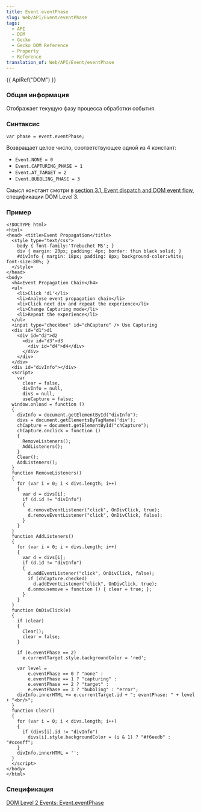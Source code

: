 ```yaml
---
title: Event.eventPhase
slug: Web/API/Event/eventPhase
tags:
  - API
  - DOM
  - Gecko
  - Gecko DOM Reference
  - Property
  - Reference
translation_of: Web/API/Event/eventPhase
---
```


{{ ApiRef("DOM") }}

### Общая информация

Отображает текущую фазу процесса обработки события.

### Синтаксис

```
var phase = event.eventPhase;
```

Возвращает целое число, соответствующее одной из 4 констант:

- `Event.NONE = 0`
- `Event.CAPTURING_PHASE = 1`
- `Event.AT_TARGET = 2`
- `Event.BUBBLING_PHASE = 3`

Смысл констант смотри в [section 3.1, Event dispatch and DOM event flow](http://www.w3.org/TR/DOM-Level-3-Events/#event-flow), спецификации DOM Level 3.

### Пример

```
<!DOCTYPE html>
<html>
<head> <title>Event Propagation</title>
  <style type="text/css">
    body { font-family:'Trebuchet MS'; }
    div { margin: 20px; padding: 4px; border: thin black solid; }
    #divInfo { margin: 18px; padding: 8px; background-color:white; font-size:80%; }
  </style>
</head>
<body>
  <h4>Event Propagation Chain</h4>
  <ul>
    <li>Click 'd1'</li>
    <li>Analyse event propagation chain</li>
    <li>Click next div and repeat the experience</li>
    <li>Change Capturing mode</li>
    <li>Repeat the experience</li>
  </ul>
  <input type="checkbox" id="chCapture" /> Use Capturing
  <div id="d1">d1
    <div id="d2">d2
      <div id="d3">d3
        <div id="d4">d4</div>
      </div>
    </div>
  </div>
  <div id="divInfo"></div>
  <script>
    var
      clear = false,
      divInfo = null,
      divs = null,
      useCapture = false;
  window.onload = function ()
  {
    divInfo = document.getElementById("divInfo");
    divs = document.getElementsByTagName('div');
    chCapture = document.getElementById("chCapture");
    chCapture.onclick = function ()
    {
      RemoveListeners();
      AddListeners();
    }
    Clear();
    AddListeners();
  }
  function RemoveListeners()
  {
    for (var i = 0; i < divs.length; i++)
    {
      var d = divs[i];
      if (d.id != "divInfo")
      {
        d.removeEventListener("click", OnDivClick, true);
        d.removeEventListener("click", OnDivClick, false);
      }
    }
  }
  function AddListeners()
  {
    for (var i = 0; i < divs.length; i++)
    {
      var d = divs[i];
      if (d.id != "divInfo")
      {
        d.addEventListener("click", OnDivClick, false);
        if (chCapture.checked)
          d.addEventListener("click", OnDivClick, true);
        d.onmousemove = function () { clear = true; };
      }
    }
  }
  function OnDivClick(e)
  {
    if (clear)
    {
      Clear();
      clear = false;
    }

    if (e.eventPhase == 2)
      e.currentTarget.style.backgroundColor = 'red';

    var level =
        e.eventPhase == 0 ? "none" :
        e.eventPhase == 1 ? "capturing" :
        e.eventPhase == 2 ? "target" :
        e.eventPhase == 3 ? "bubbling" : "error";
    divInfo.innerHTML += e.currentTarget.id + "; eventPhase: " + level + "<br/>";
  }
  function Clear()
  {
    for (var i = 0; i < divs.length; i++)
    {
      if (divs[i].id != "divInfo")
        divs[i].style.backgroundColor = (i & 1) ? "#f6eedb" : "#cceeff";
    }
    divInfo.innerHTML = '';
  }
  </script>
</body>
</html>
```

### Спецификация

[DOM Level 2 Events: Event.eventPhase](http://www.w3.org/TR/2000/REC-DOM-Level-2-Events-20001113/events.html#Events-Event-eventPhase)
